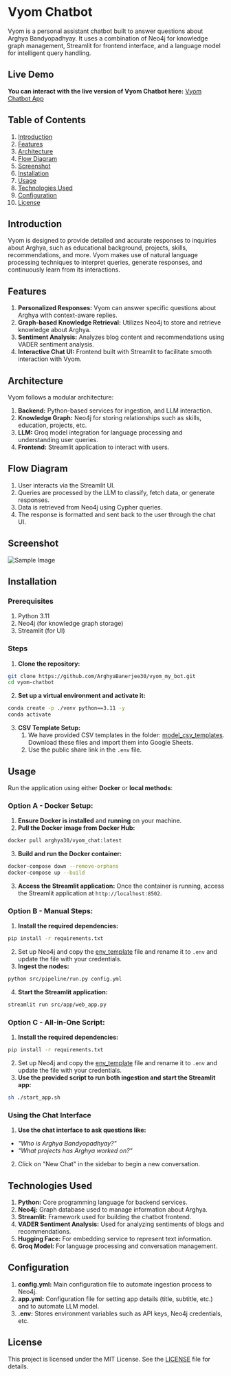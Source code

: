 # Vyom Chatbot
Vyom is a personal assistant chatbot built to answer questions about Arghya Bandyopadhyay. It uses a combination of Neo4j for knowledge graph management, Streamlit for frontend interface, and a language model for intelligent query handling.

## Live Demo
**You can interact with the live version of Vyom Chatbot here:** [Vyom Chatbot App](https://vyom-chatbot-app.onrender.com)

## Table of Contents
1. [Introduction](#introduction)
2. [Features](#features)
3. [Architecture](#architecture)
4. [Flow Diagram](#flow-diagram)
5. [Screenshot](#screenshot)
5. [Installation](#installation)
6. [Usage](#usage)
7. [Technologies Used](#technologies-used)
8. [Configuration](#configuration)
9. [License](#license)

## Introduction
Vyom is designed to provide detailed and accurate responses to inquiries about Arghya, such as educational background, projects, skills, recommendations, and more. Vyom makes use of natural language processing techniques to interpret queries, generate responses, and continuously learn from its interactions.

## Features

1. **Personalized Responses:** Vyom can answer specific questions about Arghya with context-aware replies.
2. **Graph-based Knowledge Retrieval:** Utilizes Neo4j to store and retrieve knowledge about Arghya.
3. **Sentiment Analysis:** Analyzes blog content and recommendations using VADER sentiment analysis.
4. **Interactive Chat UI:** Frontend built with Streamlit to facilitate smooth interaction with Vyom.

## Architecture

Vyom follows a modular architecture:
1. **Backend:** Python-based services for ingestion, and LLM interaction.
2. **Knowledge Graph:** Neo4j for storing relationships such as skills, education, projects, etc.
3. **LLM:** Groq model integration for language processing and understanding user queries.
4. **Frontend:** Streamlit application to interact with users.

## Flow Diagram

1. User interacts via the Streamlit UI.
2. Queries are processed by the LLM to classify, fetch data, or generate responses.
3. Data is retrieved from Neo4j using Cypher queries.
4. The response is formatted and sent back to the user through the chat UI.

## Screenshot

![Sample Image](image/screenshot.png)

## Installation

### Prerequisites

1. Python 3.11
2. Neo4j (for knowledge graph storage)
3. Streamlit (for UI)

### Steps

1. **Clone the repository:**
```sh
git clone https://github.com/ArghyaBanerjee30/vyom_my_bot.git
cd vyom-chatbot
```
2. **Set up a virtual environment and activate it:**
```sh
conda create -p ./venv python==3.11 -y   
conda activate 
```
3. **CSV Template Setup:** 
   1. We have provided CSV templates in the folder: [model_csv_templates](model_csv_templates). Download these files and import them into Google Sheets. 
   2. Use the public share link in the `.env` file.

## Usage

Run the application using either **Docker** or **local methods**:

### Option A - Docker Setup:

1. **Ensure Docker is installed** and **running** on your machine.
2. **Pull the Docker image from Docker Hub:**
```sh
docker pull arghya30/vyom_chat:latest
```
3. **Build and run the Docker container:**
```sh
docker-compose down --remove-orphans
docker-compose up --build
```
3. **Access the Streamlit application:** Once the container is running, access the Streamlit application at `http://localhost:8502`.

### Option B - Manual Steps:

1. **Install the required dependencies:**
```sh
pip install -r requirements.txt
```
2. Set up Neo4j and copy the [env_template](.env_template) file and rename it to `.env` and update the file with your credentials.
3. **Ingest the nodes:**
```sh
python src/pipeline/run.py config.yml
```
4. **Start the Streamlit application:**
```sh
streamlit run src/app/web_app.py
```

### Option C - All-in-One Script:

1. **Install the required dependencies:**
```sh
pip install -r requirements.txt
```
2. Set up Neo4j and copy the [env_template](.env_template) file and rename it to `.env` and update the file with your credentials.
3. **Use the provided script to run both ingestion and start the Streamlit app:**
```sh
sh ./start_app.sh
```

### Using the Chat Interface

1. **Use the chat interface to ask questions like:**
  - _"Who is Arghya Bandyopadhyay?"_
  - _"What projects has Arghya worked on?"_
2. Click on "New Chat" in the sidebar to begin a new conversation.


## Technologies Used

1. **Python:** Core programming language for backend services.
2. **Neo4j:** Graph database used to manage information about Arghya.
3. **Streamlit:** Framework used for building the chatbot frontend.
4. **VADER Sentiment Analysis:** Used for analyzing sentiments of blogs and recommendations.
5. **Hugging Face:** For embedding service to represent text information.
6. **Groq Model:** For language processing and conversation management.

## Configuration

1. **config.yml:** Main configuration file to automate ingestion process to Neo4j.
2. **app.yml:** Configuration file for setting app details (title, subtitle, etc.) and to automate LLM model.
3. **.env:** Stores environment variables such as API keys, Neo4j credentials, etc.

## License

This project is licensed under the MIT License. See the [LICENSE](LICENSE) file for details.